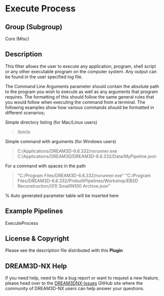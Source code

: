 # Execute Process

## Group (Subgroup)

Core (Misc)

## Description

This filter allows the user to execute any application, program, shell script or any other executable program on the computer system. Any output can be found in the user specified log file.

The Command Line Arguments parameter should contain the absolute path to the program you wish to execute as well as any arguments that program requires. The formatting of this should follow the same general rules that you would follow when executing the command from a terminal. The following examples show how various commands should be formatted in different scenarios;

Simple directory listing (for Mac/Linux users)

> /bin/ls

Simple command with arguments (for Windows users)

> C:/Applications/DREAM3D-6.6.332/nxrunner.exe C:/Applications/DREAM3D/DREAM3D-6.6.332/Data/MyPipeline.json

For a command with spaces in the path

> "C:/Program Files/DREAM3D-6.6.332/nxrunner.exe" "C:/Program Files/DREAM3D-6.6.332/PrebuiltPipelines/Workshop/EBSD Reconstruction/(01) SmallIN100 Archive.json"

% Auto generated parameter table will be inserted here

## Example Pipelines

ExecuteProcess

## License & Copyright

Please see the description file distributed with this **Plugin**

## DREAM3D-NX Help

If you need help, need to file a bug report or want to request a new feature, please head over to the [DREAM3DNX-Issues](https://github.com/BlueQuartzSoftware/DREAM3DNX-Issues/discussions) GItHub site where the community of DREAM3D-NX users can help answer your questions.

